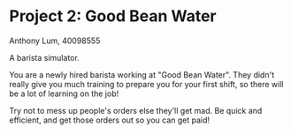 # Project 2: Good Bean Water
Anthony Lum, 40098555

A barista simulator.

You are a newly hired barista working at "Good Bean Water". They didn't really give you much training to prepare you for your first shift, so there will be a lot of learning on the job!

Try not to mess up people's orders else they'll get mad. Be quick and efficient, and get those orders out so you can get paid!
